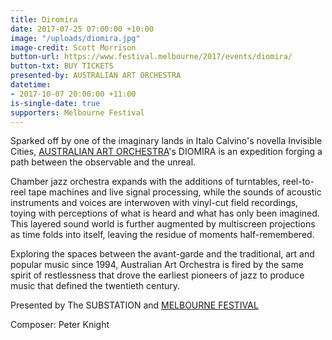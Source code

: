 ```yaml
---
title: Diromira
date: 2017-07-25 07:00:00 +10:00
image: "/uploads/diomira.jpg"
image-credit: Scott Morrison
button-url: https://www.festival.melbourne/2017/events/diomira/
button-txt: BUY TICKETS
presented-by: AUSTRALIAN ART ORCHESTRA
datetime:
- 2017-10-07 20:00:00 +11:00
is-single-date: true
supporters: Melbourne Festival
---
```


Sparked off by one of the imaginary lands in Italo Calvino's novella Invisible Cities, [AUSTRALIAN ART ORCHESTRA](http://www.aao.com.au/)'s DIOMIRA is an expedition forging a path between the observable and the unreal.

Chamber jazz orchestra expands with the additions of turntables, reel-to-reel tape machines and live signal processing, while the sounds of acoustic instruments and voices are interwoven with vinyl-cut field recordings, toying with perceptions of what is heard and what has only been imagined. This layered sound world is further augmented by multiscreen projections as time folds into itself, leaving the residue of moments half-remembered.

Exploring the spaces between the avant-garde and the traditional, art and popular music since 1994, Australian Art Orchestra is fired by the same spirit of restlessness that drove the earliest pioneers of jazz to produce music that defined the twentieth century.

Presented by The SUBSTATION and [MELBOURNE FESTIVAL](https://www.festival.melbourne/)

Composer: Peter Knight



